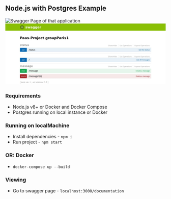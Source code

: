 ## Node.js with Postgres Example

<img
    src="https://drive.google.com/open?id=1kRUKtO7IgFiLVaiIfLNsX-zvLU98mOjx"
    alt="Swagger Page of that application"
    title="Swagger Page of that application" />
![alt text](img/Capture.JPG)
### Requirements

* Node.js v8+ or Docker and Docker Compose
* Postgres running on local instance or Docker

### Running on localMachine

* Install dependencies - `npm i`
* Run project - `npm start`

### OR: Docker

* `docker-compose up --build`

### Viewing

* Go to swagger page - `localhost:3000/documentation`
